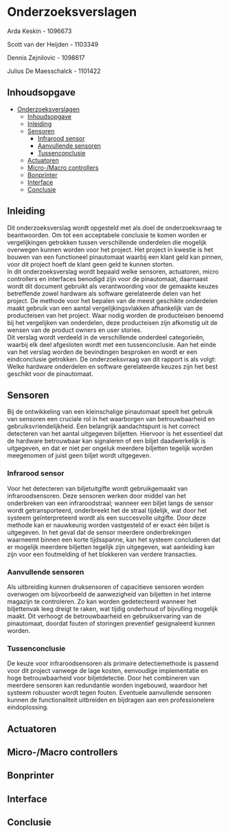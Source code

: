 # Onderzoeksverslagen

Arda Keskin - 1096673

Scott van der Heijden - 1103349

Dennis Zejnilovic - 1098617

Julius De Maesschalck - 1101422

## Inhoudsopgave

- [Onderzoeksverslagen](#onderzoeksverslagen)
  - [Inhoudsopgave](#inhoudsopgave)
  - [Inleiding](#inleiding)
  - [Sensoren](#sensoren)
    - [Infrarood sensor](#infrarood-sensor)
    - [Aanvullende sensoren](#aanvullende-sensoren)
    - [Tussenconclusie](#tussenconclusie)
  - [Actuatoren](#actuatoren)
  - [Micro-/Macro controllers](#micro-macro-controllers)
  - [Bonprinter](#bonprinter)
  - [Interface](#interface)
  - [Conclusie](#conclusie)

## Inleiding

Dit onderzoeksverslag wordt opgesteld met als doel de onderzoeksvraag te
beantwoorden. Om tot een acceptabele conclusie te komen worden er
vergelijkingen getrokken tussen verschillende onderdelen die mogelijk
overwegen kunnen worden voor het project. Het project in kwestie is het
bouwen van een functioneel pinautomaat waarbij een klant geld kan
pinnen, voor dit project hoeft de klant geen geld te kunnen storten.\
In dit onderzoeksverslag wordt bepaald welke sensoren, actuatoren, micro
controllers en interfaces benodigd zijn voor de pinautomaat, daarnaast
wordt dit document gebruikt als verantwoording voor de gemaakte keuzes
betreffende zowel hardware als software gerelateerde delen van het
project. De methode voor het bepalen van de meest geschikte onderdelen
maakt gebruik van een aantal vergelijkingsvlakken afhankelijk van de
producteisen van het project. Waar nodig worden de producteisen benoemd
bij het vergelijken van onderdelen, deze producteisen zijn afkomstig uit
de wensen van de product owners en user stories.\
Dit verslag wordt verdeeld in de verschillende onderdeel categorieën,
waarbij elk deel afgesloten wordt met een tussenconclusie. Aan het einde
van het verslag worden de bevindingen besproken en wordt er een
eindconclusie getrokken. De onderzoeksvraag van dit rapport is als
volgt: Welke hardware onderdelen en software gerelateerde keuzes zijn
het best geschikt voor de pinautomaat.

## Sensoren

Bij de ontwikkeling van een kleinschalige pinautomaat speelt het gebruik van sensoren een cruciale rol in het waarborgen van betrouwbaarheid en gebruiksvriendelijkheid. Een belangrijk aandachtspunt is het correct detecteren van het aantal uitgegeven biljetten. Hiervoor is het essentieel dat de hardware betrouwbaar kan signaleren of een biljet daadwerkelijk is uitgegeven, en dat er niet per ongeluk meerdere biljetten tegelijk worden meegenomen of juist geen biljet wordt uitgegeven.

### Infrarood sensor

Voor het detecteren van biljetuitgifte wordt gebruikgemaakt van infraroodsensoren. Deze sensoren werken door middel van het onderbreken van een infraroodstraal; wanneer een biljet langs de sensor wordt getransporteerd, onderbreekt het de straal tijdelijk, wat door het systeem geïnterpreteerd wordt als een succesvolle uitgifte. Door deze methode kan er nauwkeurig worden vastgesteld of er exact één biljet is uitgegeven. In het geval dat de sensor meerdere onderbrekingen waarneemt binnen een korte tijdsspanne, kan het systeem concluderen dat er mogelijk meerdere biljetten tegelijk zijn uitgegeven, wat aanleiding kan zijn voor een foutmelding of het blokkeren van verdere transacties.

### Aanvullende sensoren

Als uitbreiding kunnen druksensoren of capacitieve sensoren worden overwogen om bijvoorbeeld de aanwezigheid van biljetten in het interne magazijn te controleren. Zo kan worden gedetecteerd wanneer het biljettenvak leeg dreigt te raken, wat tijdig onderhoud of bijvulling mogelijk maakt. Dit verhoogt de betrouwbaarheid en gebruikservaring van de pinautomaat, doordat fouten of storingen preventief gesignaleerd kunnen worden.

### Tussenconclusie

De keuze voor infraroodsensoren als primaire detectiemethode is passend voor dit project vanwege de lage kosten, eenvoudige implementatie en hoge betrouwbaarheid voor biljetdetectie. Door het combineren van meerdere sensoren kan redundantie worden ingebouwd, waardoor het systeem robuuster wordt tegen fouten. Eventuele aanvullende sensoren kunnen de functionaliteit uitbreiden en bijdragen aan een professionelere eindoplossing.

## Actuatoren

## Micro-/Macro controllers

## Bonprinter

## Interface

## Conclusie